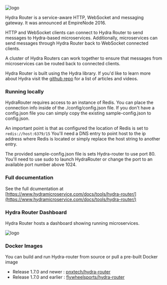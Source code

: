 ![logo](./assets/hydra-router.png)

Hydra Router is a service-aware HTTP, WebSocket and messaging gateway. It was announced at EmpireNode 2016.

HTTP and WebSocket clients can connect to Hydra Router to send messages to Hydra-based microservices. Additionally, microservices can send messages through Hydra Router back to WebSocket connected clients.

A cluster of Hydra Routers can work together to ensure that messages from microservices can be routed back to connected clients.

Hydra Router is built using the Hydra library. If you'd like to learn more about Hydra visit the [github repo](https://github.com/flywheelsports/hydra) for a list of articles and videos.

### Running locally

HydraRouter requires access to an instance of Redis. You can place the connection info inside of the ./config/config.json file. If you don't have a config.json file you can simply copy the existing sample-config.json to config.json.

An important point is that as configured the location of Redis is set to `redis://host:6379/15` You'll need a DNS entry to point host to the ip address where Redis is located or simply replace the host string to another entry.

The provided sample-config.json file is sets Hydra-router to use port 80. You'll need to use sudo to launch HydraRouter or change the port to an available port number above 1024.

### Full documentation

See the full dcumentation at [https://www.hydramicroservice.com/docs/tools/hydra-router/](https://www.hydramicroservice.com/docs/tools/hydra-router/)

### Hydra Router Dashboard

Hydra Router hosts a dashboard showing running microservices.

![logo](./assets/Hydra_Router_Dashboard.png)
### Docker Images

You can build and run Hydra-router from source or pull a pre-built Docker image

* Release 1.7.0 and newer : [pnxtech/hydra-router](https://hub.docker.com/r/pnxtech/hydra-router/tags/)
* Release 1.7.0 and earlier : [flywheelsports/hydra-router](https://hub.docker.com/r/flywheelsports/hydra-router/tags/)



